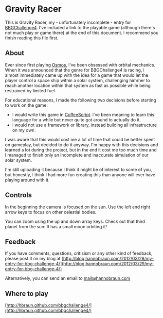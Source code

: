 # Gravity Racer

This is Gravity Racer, my - unfortunately incomplete - entry for
[BBGChallenge4](https://github.com/hughfdjackson/bbgchallenge4). I've included
a link to the playable game (although there's not much play or game there)  at
the end of this document. I recommend you finish reading this file first.

## About

Ever since first playing [Osmos](http://www.hemispheregames.com/osmos/), I've
been obsessed with orbital mechanics. When it was announced that the genre for
BBGChallenge4 is racing, I almost immediately came up with the idea for a game
that would let the player control a space ship within a solar system,
challenging him/her to reach another location within that system as fast as
possible while being restrained by limited fuel.

For educational reasons, I made the following two decisions before starting to
work on the game:

* I would write this game in [CoffeeScript](http://coffeescript.org/). I've been
meaning to learn this language for a while but never quite got around to
actually do it.
* I would not use a framework or library, instead building all infrastructure on
my own.

I was aware that this would cost me a lot of time that could be better spent on
gameplay, but decided to do it anyway. I'm happy with this decisions and learned
a lot during the project, but in the end it cost me too much time and I managed
to finish only an incomplete and inaccurate simulation of our solar system.

I'm still uploading it because I think it might be of interest to some of you,
but honestly, I think I had more fun creating this than anyone will ever have
playing around with it.

## Controls

In the beginning the camera is focused on the sun. Use the left and right arrow
keys to focus on other celestial bodies.

You can zoom using the up and down array keys. Check out that third planet from
the sun: It has a small moon orbiting it!

## Feedback

If you have comments, questions, critisism or any other kind of feedback, please
post it on my blog at
[http://blog.hannobraun.com/2012/03/29/my-entry-for-bbg-challenge-4/](http://blog.hannobraun.com/2012/03/29/my-entry-for-bbg-challenge-4/)

Alternatively, you can send an email to
[mail@hannobraun.com](mailto:mail@hannobraun.com)

## Where to play

[http://hbraun.github.com/bbgchallenge4/](http://hbraun.github.com/bbgchallenge4/)
